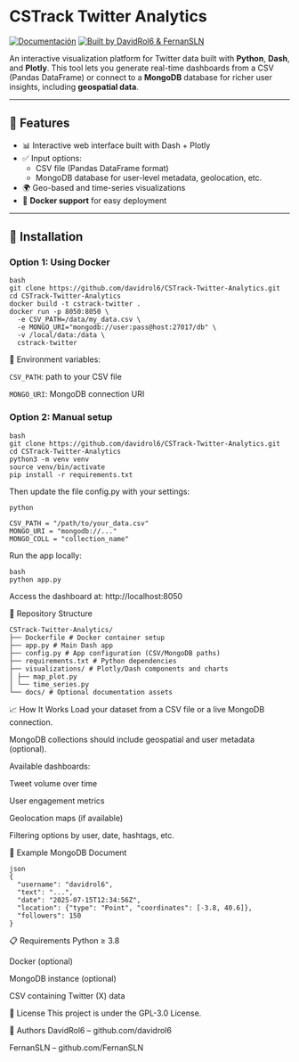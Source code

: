 # CSTrack Twitter Analytics

[![Documentación](https://img.shields.io/badge/Docs-CSTrack-blue)](https://davidrol6.github.io/CSTrack_Docs/#)
[![Built by DavidRol6 & FernanSLN](https://img.shields.io/badge/Built%20by-DavidRol6%20%26%20FernanSLN-green)](https://github.com/davidrol6/CSTrack)

An interactive visualization platform for Twitter data built with **Python**, **Dash**, and **Plotly**. This tool lets you generate real-time dashboards from a CSV (Pandas DataFrame) or connect to a **MongoDB** database for richer user insights, including **geospatial data**.

---

## 🚀 Features

- 📊 Interactive web interface built with Dash + Plotly
- ✅ Input options:
  - CSV file (Pandas DataFrame format)
  - MongoDB database for user-level metadata, geolocation, etc.
- 🌍 Geo-based and time-series visualizations
- 🐳 **Docker support** for easy deployment

---

## 🧱 Installation

### Option 1: Using Docker
```
bash
git clone https://github.com/davidrol6/CSTrack-Twitter-Analytics.git
cd CSTrack-Twitter-Analytics
docker build -t cstrack-twitter .
docker run -p 8050:8050 \
  -e CSV_PATH=/data/my_data.csv \
  -e MONGO_URI="mongodb://user:pass@host:27017/db" \
  -v /local/data:/data \
  cstrack-twitter
```  
🔧 Environment variables:

`CSV_PATH`: path to your CSV file

`MONGO_URI`: MongoDB connection URI

### Option 2: Manual setup
```
bash
git clone https://github.com/davidrol6/CSTrack-Twitter-Analytics.git
cd CSTrack-Twitter-Analytics
python3 -m venv venv
source venv/bin/activate
pip install -r requirements.txt
```
Then update the file config.py with your settings:
```
python

CSV_PATH = "/path/to/your_data.csv"
MONGO_URI = "mongodb://..."
MONGO_COLL = "collection_name"
```
Run the app locally:
```
bash
python app.py
```
Access the dashboard at: http://localhost:8050

📂 Repository Structure
```
CSTrack-Twitter-Analytics/
├── Dockerfile # Docker container setup
├── app.py # Main Dash app
├── config.py # App configuration (CSV/MongoDB paths)
├── requirements.txt # Python dependencies
├── visualizations/ # Plotly/Dash components and charts
│ ├── map_plot.py
│ └── time_series.py
└── docs/ # Optional documentation assets
```
📈 How It Works
Load your dataset from a CSV file or a live MongoDB connection.

MongoDB collections should include geospatial and user metadata (optional).

Available dashboards:

Tweet volume over time

User engagement metrics

Geolocation maps (if available)

Filtering options by user, date, hashtags, etc.

🧪 Example MongoDB Document
```
json
{
  "username": "davidrol6",
  "text": "...",
  "date": "2025-07-15T12:34:56Z",
  "location": {"type": "Point", "coordinates": [-3.8, 40.6]},
  "followers": 150
}
```
📋 Requirements
Python ≥ 3.8

Docker (optional)

MongoDB instance (optional)

CSV containing Twitter (X) data


📄 License
This project is under the GPL-3.0 License.

👥 Authors
DavidRol6 – github.com/davidrol6

FernanSLN – github.com/FernanSLN

